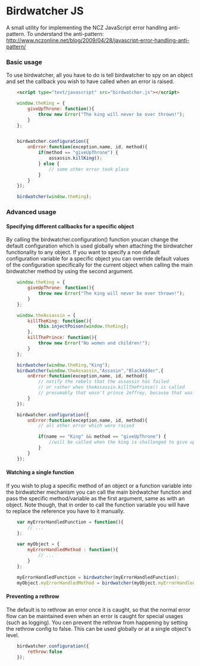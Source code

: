 Birdwatcher JS
=======

A small utility for implementing the NCZ JavaScript error handling anti-pattern.
To understand the anti-pattern: http://www.nczonline.net/blog/2009/04/28/javascript-error-handling-anti-pattern/

### Basic usage

To use birdwatcher, all you have to do is tell birdwatcher to spy on an object and set the callback you wish to have called when an error is raised.

```html
    <script type="text/javascript" src="birdwatcher.js"></script>
```

```js
    window.theKing = {
        giveUpThrone: function(){
            throw new Error("The king will never be over thrown!");
        }
    };


    birdwatcher.configuration({
        onError:function(exception,name, id, method){
            if(method == "giveUpThrone") {
                assassin.killKing();
            } else {
                // some other error took place
            }
        }
    });

    birdwatcher(window.theKing);
```


### Advanced usage

#### Specifying different callbacks for a specific object

By calling the birdwatcher.configuration() function youcan change the default configuration which is used globally when attaching the birdwatcher functionality to any object.
If you want to specify a non default configuration variable for a specific object you can override default values of the configuration specifically for the current object when calling the main birdwatcher method by using the second argument.

```js
    window.theKing = {
        giveUpThrone: function(){
            throw new Error("The king will never be over thrown!");
        }
    };

    window.theAssassin = {
        killTheKing: function(){
            this.injectPoison(window.theKing);
        },
        killThePrince: function(){
            throw new Error("No women and children!");
        }
    };

    birdwatcher(window.theKing,"King");
    birdwatcher(window.theAssassin,"Assasin","BlackAdder",{
        onError:function(exception,name, id, method){
            // notify the rebels that the assassin has failed
            // or rather when theAssassin.killThePrince() is called
            // presumably that wasn't prince Joffrey, because that was no child, that was a monster!
        }
    });

    birdwatcher.configuration({
        onError:function(exception,name, id, method){
            // all other error which were raised

            if(name == "King" && method == "giveUpThrone") {
                //will be called when the king is challenged to give up the throne
            }
        }
    });
```

#### Watching a single function

If you wish to plug a specific method of an object or a function variable into the birdwatcher mechanism you can call the main birdwatcher function and pass the specific method/variable as the first argument, same as with an object.
Note though, that in order to call the function variable you will have to replace the reference you have to it manually.

```js
    var myErrorHandledFunction = function(){
		// ...
	};
	
    var myObject = {
		myErrorHandledMethod : function(){
			// ...
		}
	};

    myErrorHandledFunction = birdwatcher(myErrorHandledFunction);
    myObject.myErrorHandledMethod = birdwatcher(myObject.myErrorHandledMethod);
```

#### Preventing a rethrow

The default is to rethrow an error once it is caught, so that the normal error flow can be maintained even when an error
is caught for special usages (such as logging).
You cen prevent the rethrow from happening by setting the rethrow config to false.
This can be used globally or at a single object's level.

```js
    birdwatcher.configuration({
        rethrow:false
    });
```

